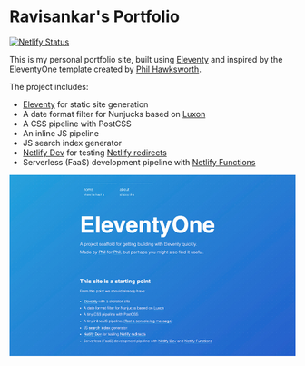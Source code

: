 # Ravisankar's Portfolio

[![Netlify Status](https://api.netlify.com/api/v1/badges/056b4a67-70e6-4af4-9be5-dee151b8e906/deploy-status)](https://app.netlify.com/sites/eleventyone/deploys)

This is my personal portfolio site, built using [Eleventy](https://11ty.io) and inspired by the EleventyOne template created by [Phil Hawksworth](https://twitter.com/philhawksworth).

The project includes:

- [Eleventy](https://11ty.io) for static site generation
- A date format filter for Nunjucks based on [Luxon](https://moment.github.io/luxon)
- A CSS pipeline with PostCSS
- An inline JS pipeline
- JS search index generator
- [Netlify Dev](https://www.netlify.com/products/dev) for testing [Netlify redirects](https://netlify.com/docs/redirects/)
- Serverless (FaaS) development pipeline with [Netlify Functions](https://www.netlify.com/products/functions)

![Portfolio screenshot](./eleventyone-template.jpg)
